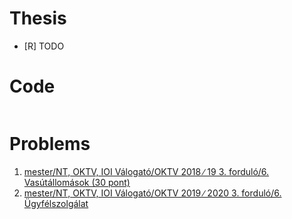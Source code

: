 # Thesis
- [R] TODO

# Code
```c++

```

# Problems
1. [mester/NT, OKTV, IOI Válogató/OKTV 2018 ∕ 19 3. forduló/6. Vasútállomások (30 pont)](https://github.com/asztrikx/mester-linux/blob/master/NT%2C%20OKTV%2C%20IOI%20V%C3%A1logat%C3%B3/OKTV%202018%20%E2%88%95%2019%203.%20fordul%C3%B3/6.%20Vas%C3%BAt%C3%A1llom%C3%A1sok%20(30%20pont)%20%20%20%20__-30/feladat.pdf)
1. [mester/NT, OKTV, IOI Válogató/OKTV 2019 ∕ 2020 3. forduló/6. Ügyfélszolgálat](/feladat.pdf)